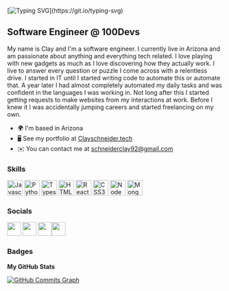 
[![Typing SVG](https://readme-typing-svg.herokuapp.com?font=Source+Sans+Pro&size=23&duration=4000&color=10740B&background=FFFFFF00&multiline=true&width=477&height=125&lines=Hi+there!;My+name+is+Clay+Schneider;I'm+a+Full-Stack+Developer;I+am+currently+seeking+a+full+time+position.;________________________)](https://git.io/typing-svg)


Software Engineer @ 100Devs
---------------------------

My name is Clay and I'm a software engineer. I currently live in Arizona and am passionate about anything and everything tech related. I love playing with new gadgets as much as I love discovering how they actually work. I live to answer every question or puzzle I come across with a relentless drive. I started in IT until I started writing code to automate this or automate that. A year later I had almost completely automated my daily tasks and was confident in the languages I was working in. Not long after this I started getting requests to make websites from my interactions at work. Before I knew it I was accidentally jumping careers and started freelancing on my own.

*   🌍  I'm based in Arizona
*   🖥️  See my portfolio at [Clayschneider.tech](http://clayschneider.tech/)
*   ✉️  You can contact me at [schneiderclay92@gmail.com](mailto:schneiderclay92@gmail.com)

### Skills
<p align="left">
                                <a href="https://developer.mozilla.org/en-US/docs/Web/JavaScript" target="_blank" rel="noreferrer"><img src="https://raw.githubusercontent.com/danielcranney/readme-generator/main/public/icons/skills/javascript-colored.svg" width="36" height="36" alt="Javascript" /></a>
                                <a href="https://www.python.org/" target="_blank" rel="noreferrer"><img src="https://raw.githubusercontent.com/danielcranney/readme-generator/main/public/icons/skills/python-colored.svg" width="36" height="36" alt="Python" /></a>
                                <a href="https://www.typescriptlang.org/" target="_blank" rel="noreferrer"><img src="https://raw.githubusercontent.com/danielcranney/readme-generator/main/public/icons/skills/typescript-colored.svg" width="36" height="36" alt="Typescript" /></a>
                                <a href="https://developer.mozilla.org/en-US/docs/Glossary/HTML5" target="_blank" rel="noreferrer"><img src="https://raw.githubusercontent.com/danielcranney/readme-generator/main/public/icons/skills/html5-colored.svg" width="36" height="36" alt="HTML5" /></a>
                                <a href="https://reactjs.org/" target="_blank" rel="noreferrer"><img src="https://raw.githubusercontent.com/danielcranney/readme-generator/main/public/icons/skills/react-colored.svg" width="36" height="36" alt="React" /></a>
                                <a href="https://www.w3.org/TR/CSS/#css" target="_blank" rel="noreferrer"><img src="https://raw.githubusercontent.com/danielcranney/readme-generator/main/public/icons/skills/css3-colored.svg" width="36" height="36" alt="CSS3" /></a>
                                <a href="https://nodejs.org/en/" target="_blank" rel="noreferrer"><img src="https://raw.githubusercontent.com/danielcranney/readme-generator/main/public/icons/skills/nodejs-colored.svg" width="36" height="36" alt="NodeJS" /></a>
                                <a href="https://www.mongodb.com/" target="_blank" rel="noreferrer"><img src="https://raw.githubusercontent.com/danielcranney/readme-generator/main/public/icons/skills/mongodb-colored.svg" width="36" height="36" alt="MongoDB" /></a>
                    </p>
                    

### Socials
<p align="left"> <a href="https://www.github.com/SClay345" target="_blank" rel="noreferrer"><img src="https://raw.githubusercontent.com/danielcranney/readme-generator/main/public/icons/socials/github.svg" width="32" height="32" /></a> <a href="https://www.linkedin.com/in/clayschneider/" target="_blank" rel="noreferrer"><img src="https://raw.githubusercontent.com/danielcranney/readme-generator/main/public/icons/socials/linkedin.svg" width="32" height="32" /></a> <a href="https://www.twitter.com/ClayGeocall" target="_blank" rel="noreferrer"><img src="https://raw.githubusercontent.com/danielcranney/readme-generator/main/public/icons/socials/twitter.svg" width="32" height="32" /></a><a href="https://angel.co/u/clay-schneider" target="_blank" rel="noreferrer"><img src="https://angel.co/images/static_pages/logo/AngelList_Black_Victory_Hand.png" width="32" height="32" /></a></p>

### Badges

<b>My GitHub Stats</b>

<a href="http://www.github.com/SClay345"><img src="https://activity-graph.herokuapp.com/graph?username=SClay345&bg_color=1c1917&color=ffffff&line=0891b2&point=ffffff&area_color=1c1917&area=true&hide_border=true&custom_title=GitHub%20Commits%20Graph" alt="GitHub Commits Graph" /></a>
